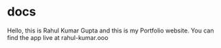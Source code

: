 # docs
Hello, this is Rahul Kumar Gupta and this is my Portfolio website.
You can find the app live at rahul-kumar.ooo
